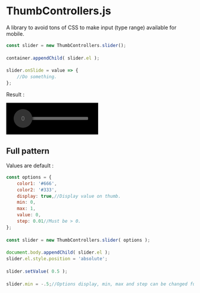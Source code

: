 # ThumbControllers.js

A library to avoid tons of CSS to make input (type range) available for mobile.

```js
const slider = new ThumbControllers.slider();

container.appendChild( slider.el );

slider.onSlide = value => {
	//Do something.	
};
```

Result : 

![Simple slider](https://raw.githubusercontent.com/Astrak/ThumbControllers.js/master/slider.png "Simple slider")

## Full pattern

Values are default :

```js
const options = {
	color1: '#666',
	color2: '#333',
	display: true,//Display value on thumb.
	min: 0,
	max: 1,
	value: 0,
	step: 0.01//Must be > 0.
};

const slider = new ThumbControllers.slider( options );

document.body.appendChild( slider.el );
slider.el.style.position = 'absolute';

slider.setValue( 0.5 );

slider.min = -.5;//Options display, min, max and step can be changed further.
```